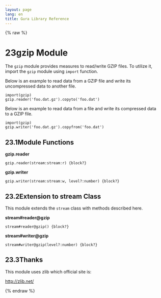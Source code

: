```yaml
---
layout: page
lang: en
title: Gura Library Reference
---
```


{% raw %}
<h1><span class="caption-index-1">23</span><a name="anchor-23"></a>gzip Module</h1>
<p>
The <code>gzip</code> module provides measures to read/write GZIP files. To utilize it, import the <code>gzip</code> module using <code>import</code> function.
</p>
<p>
Below is an example to read data from a GZIP file and write its uncompressed data to another file.
</p>
<pre><code>import(gzip)
gzip.reader('foo.dat.gz').copyto('foo.dat')
</code></pre>
<p>
Below is an example to read data from a file and write its compressed data to a GZIP file.
</p>
<pre><code>import(gzip)
gzip.writer('foo.dat.gz').copyfrom('foo.dat')
</code></pre>
<h2><span class="caption-index-2">23.1</span><a name="anchor-23-1"></a>Module Functions</h2>
<p>
<strong>gzip.reader</strong>
</p>
<p>
<code>gzip.reader(stream:stream:r) {block?}</code>
</p>
<p>
<strong>gzip.writer</strong>
</p>
<p>
<code>gzip.writer(stream:stream:w, level?:number) {block?}</code>
</p>
<h2><span class="caption-index-2">23.2</span><a name="anchor-23-2"></a>Extension to stream Class</h2>
<p>
This module extends the <code>stream</code> class with methods described here.
</p>
<p>
<strong>stream#reader@gzip</strong>
</p>
<p>
<code>stream#reader@gzip() {block?}</code>
</p>
<p>
<strong>stream#writer@gzip</strong>
</p>
<p>
<code>stream#writer@gzip(level?:number) {block?}</code>
</p>
<h2><span class="caption-index-2">23.3</span><a name="anchor-23-3"></a>Thanks</h2>
<p>
This module uses zlib which official site is:
</p>
<p>
<a href="http://zlib.net/">http://zlib.net/</a>
</p>
<p />

{% endraw %}
